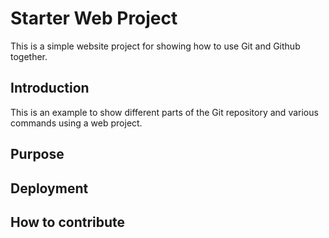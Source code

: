 # Starter Web Project

This is a simple website project for showing how to use Git and Github together. 

## Introduction

This is an example to show different parts of the Git repository and various commands using a web project.

## Purpose

## Deployment

## How to contribute